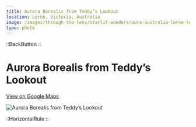 ```yaml
---
title: Aurora Borealis from Teddy’s Lookout
location: Lorne, Victoria, Australia
image: /images/through-the-lens/starlit-wonders/aura-australia-lorne-teddys-lookout.jpg
type: photo
---
```


::BackButton
::

# Aurora Borealis from Teddy’s Lookout

<a href="https://www.google.com/maps/search/?api=1&query=Lorne,+Victoria,+Australia" target="_blank" rel="noopener noreferrer">View on Google Maps</a>

![Aurora Borealis from Teddy’s Lookout](/images/through-the-lens/starlit-wonders/aura-australia-lorne-teddys-lookout.jpg)

<div class="mb-8"></div>

::HorizontalRule
::
